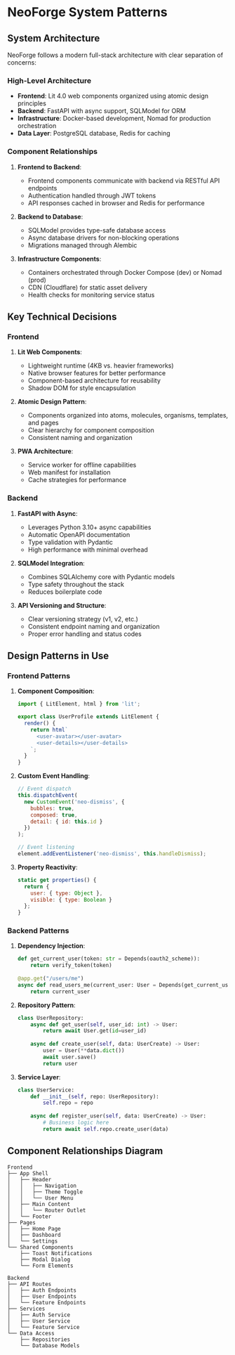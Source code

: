 # NeoForge System Patterns

## System Architecture
NeoForge follows a modern full-stack architecture with clear separation of concerns:

### High-Level Architecture
- **Frontend**: Lit 4.0 web components organized using atomic design principles
- **Backend**: FastAPI with async support, SQLModel for ORM
- **Infrastructure**: Docker-based development, Nomad for production orchestration
- **Data Layer**: PostgreSQL database, Redis for caching

### Component Relationships
1. **Frontend to Backend**:
   - Frontend components communicate with backend via RESTful API endpoints
   - Authentication handled through JWT tokens
   - API responses cached in browser and Redis for performance

2. **Backend to Database**:
   - SQLModel provides type-safe database access
   - Async database drivers for non-blocking operations
   - Migrations managed through Alembic

3. **Infrastructure Components**:
   - Containers orchestrated through Docker Compose (dev) or Nomad (prod)
   - CDN (Cloudflare) for static asset delivery
   - Health checks for monitoring service status

## Key Technical Decisions

### Frontend
1. **Lit Web Components**:
   - Lightweight runtime (4KB vs. heavier frameworks)
   - Native browser features for better performance
   - Component-based architecture for reusability
   - Shadow DOM for style encapsulation

2. **Atomic Design Pattern**:
   - Components organized into atoms, molecules, organisms, templates, and pages
   - Clear hierarchy for component composition
   - Consistent naming and organization

3. **PWA Architecture**:
   - Service worker for offline capabilities
   - Web manifest for installation
   - Cache strategies for performance

### Backend
1. **FastAPI with Async**:
   - Leverages Python 3.10+ async capabilities
   - Automatic OpenAPI documentation
   - Type validation with Pydantic
   - High performance with minimal overhead

2. **SQLModel Integration**:
   - Combines SQLAlchemy core with Pydantic models
   - Type safety throughout the stack
   - Reduces boilerplate code

3. **API Versioning and Structure**:
   - Clear versioning strategy (v1, v2, etc.)
   - Consistent endpoint naming and organization
   - Proper error handling and status codes

## Design Patterns in Use

### Frontend Patterns
1. **Component Composition**:
   ```javascript
   import { LitElement, html } from 'lit';
   
   export class UserProfile extends LitElement {
     render() {
       return html`
         <user-avatar></user-avatar>
         <user-details></user-details>
       `;
     }
   }
   ```

2. **Custom Event Handling**:
   ```javascript
   // Event dispatch
   this.dispatchEvent(
     new CustomEvent('neo-dismiss', {
       bubbles: true,
       composed: true,
       detail: { id: this.id }
     })
   );
   
   // Event listening
   element.addEventListener('neo-dismiss', this.handleDismiss);
   ```

3. **Property Reactivity**:
   ```javascript
   static get properties() {
     return {
       user: { type: Object },
       visible: { type: Boolean }
     };
   }
   ```

### Backend Patterns
1. **Dependency Injection**:
   ```python
   def get_current_user(token: str = Depends(oauth2_scheme)):
       return verify_token(token)
       
   @app.get("/users/me")
   async def read_users_me(current_user: User = Depends(get_current_user)):
       return current_user
   ```

2. **Repository Pattern**:
   ```python
   class UserRepository:
       async def get_user(self, user_id: int) -> User:
           return await User.get(id=user_id)
           
       async def create_user(self, data: UserCreate) -> User:
           user = User(**data.dict())
           await user.save()
           return user
   ```

3. **Service Layer**:
   ```python
   class UserService:
       def __init__(self, repo: UserRepository):
           self.repo = repo
           
       async def register_user(self, data: UserCreate) -> User:
           # Business logic here
           return await self.repo.create_user(data)
   ```

## Component Relationships Diagram

```
Frontend
├── App Shell
│   ├── Header
│   │   ├── Navigation
│   │   ├── Theme Toggle
│   │   └── User Menu
│   ├── Main Content
│   │   └── Router Outlet
│   └── Footer
├── Pages
│   ├── Home Page
│   ├── Dashboard
│   └── Settings
└── Shared Components
    ├── Toast Notifications
    ├── Modal Dialog
    └── Form Elements

Backend
├── API Routes
│   ├── Auth Endpoints
│   ├── User Endpoints
│   └── Feature Endpoints
├── Services
│   ├── Auth Service
│   ├── User Service
│   └── Feature Service
└── Data Access
    ├── Repositories
    └── Database Models
``` 